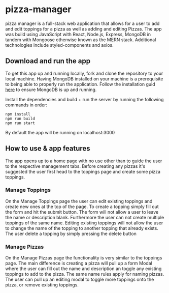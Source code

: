 # pizza-manager

pizza manager is a full-stack web application that allows for a user to add and edit toppings for a pizza as well as adding and editing Pizzas. The app was build using JavaScript with React, Node.js, Express, MongoDB in tandem with Mongoose otherwise known as the MERN stack. Additional technologies include styled-components and axios.

## Download and run the app

To get this app up and running locally, fork and clone the repository to your local machine. Having MongoDB installed on your machine is a prerequisite to being able to properly run the application. Follow the installation guid [here](https://www.mongodb.com/docs/manual/installation/) to ensure MongoDB is up and running. 

Install the dependencies and build + run the server by running the following commands in order: 

```
npm install
npm run build
npm run start
```

By default the app will be running on localhost:3000 

## How to use & app features

The app opens up to a home page with no use other than to guide the user to the respective management tabs. Before creating any pizzas it's suggested the user first head to the toppings page and create some pizza toppings. 

### Manage Toppings

On the Manage Toppings page the user can edit existing toppings and create new ones at the top of the page. To create a topping simply fill out the form and hit the submit button. The form will not allow a user to leave the name or description blank. Furthermore the user can not create multiple toppings of the same name. Editing existing toppings will not allow the user to change the name of the topping to another topping that already exists. The user delete a topping by simply pressing the delete button

### Manage Pizzas 

On the Manage Pizzas page the functionality is very similar to the toppings page. The main difference is creating a pizza will pull up a form Modal where the user can fill out the name and description an toggle any existing toppings to add to the pizza. The same name rules apply for naming pizzas. The user can pull up an editing modal to toggle more toppings onto the pizza, or remove existing toppings. 



